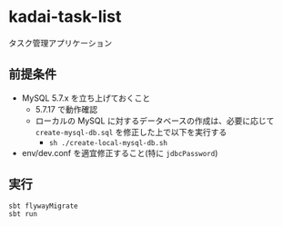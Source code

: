 # kadai-task-list

タスク管理アプリケーション

## 前提条件

* MySQL 5.7.x を立ち上げておくこと
  * 5.7.17 で動作確認
  * ローカルの MySQL に対するデータベースの作成は、必要に応じて `create-mysql-db.sql` を修正した上で以下を実行する
    * `sh ./create-local-mysql-db.sh`
* env/dev.conf を適宜修正すること(特に `jdbcPassword`)

## 実行

``` console
sbt flywayMigrate
sbt run
```
